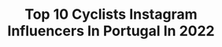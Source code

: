 ---
title: Top 10 Cyclists Instagram Influencers In Portugal In 2022
description: >-
  Find top cyclists Instagram influencers in Portugal in 2022. Most popular hashtags: #cycling #cyclist #cyclinglife.
platform: Instagram
hits: 9
text_top: Analyze the top-rated Instagram influencers on inBeat.
text_bottom: Our database has 9 Instagram influencers like this in Portugal for you to contact.
profiles:
  - username: "joliendhoore"
    fullname: >-
      Jolien D'hoore
    bio: >-
      ▪️Pro cyclist @boelsdolmansct @sportvlaanderen ▪️@nasm_fitness PT ▪️European & World titles ▪️Olympic bronze medallist Rio’16 ▪️Ambassador @sobelgium
    location: "Portugal"
    followers: 22493
    engagement: 674
    commentsToLikes: 0.024515
    id: ck5hf9kzzwghk0i11qh02yh9t
    verified: false
    hashtags: "#classics, #covid, #jouwportiepower, #melkunie"
  - username: "yifemm"
    fullname: >-
      🦋 Y I F E 🦋
    bio: >-
      Structural PhD/ Amateur cyclist University Prof.🇨🇴🇵🇹🇧🇷🇺🇸
    location: "Portugal"
    followers: 17415
    engagement: 404
    commentsToLikes: 0.035002
    id: ck8t9gdxjnznr0j780qysvwy4
    verified: false
    hashtags: "#bikegirl, #bicicleta, #bike, #tbt"
  - username: "msalgueiroo99"
    fullname: >-
      Miguel Salgueiro
    bio: >-
      ⏳ 21y | 🇵🇹 #EquipaPortugal 🚴‍♂️ Professional Cyclist with @la.sport.cycle 🥇 3x Cyclocross National Champion
    location: "Portugal"
    followers: 3078
    engagement: 1939
    commentsToLikes: 0.021370
    id: ck5zva4w93ug70i14bb1i3cum
    verified: false
    hashtags: "#suplementos24, #yessesimbra, #lasport, #marcoscar"
  - username: "joaomore1ra"
    fullname: >-
      João Moreira
    bio: >-
      🇵🇹 Cyclist and proudly @trekbikes ambassador 🚴🏻 14 victories in Granfondos🥇Process Engineer @ Bosch 👨🏻‍💻M2 Owner 🏎 Father&husband 👨‍👩‍👧 Living@Madrid
    location: "Portugal"
    followers: 5507
    engagement: 842
    commentsToLikes: 0.064199
    id: ck6txdssyx97s0j71qpsi98xa
    verified: false
    hashtags: "#beutifull, #picoftheday, #car, #instabike"
  - username: "vitor_gamito"
    fullname: >-
      Vitor Gamito
    bio: >-
      ** Former professional road cyclist and Olympic Athlete 🚴** Now a mountain bike enthusiast 🚵😍 ** #mountainbike
    location: "Portugal"
    followers: 20163
    engagement: 503
    commentsToLikes: 0.014607
    id: ck6u1jlm9m4ny0j71djqq8on6
    verified: false
    hashtags: "#fortheloveofsport, #stayhome"
  - username: "fabiojakobsen"
    fullname: >-
      Fabio Jakobsen
    bio: >-
      Pro Cyclist at Deceuninck - Quick-step Cycling Team @deceuninck_quickstepteam #TheWolfPack Graduate from the @segracing Academy
    location: "Portugal"
    followers: 29502
    engagement: 1054
    commentsToLikes: 0.007981
    id: ck0vz3bkh72ys0i19ox0xs76f
    verified: false
    hashtags: "#gpmonser, #wolfpackeasterchallenge, #alwaystherightprofile, #webeatthistogether"
  - username: "yorker75"
    fullname: >-
      Rodrigo Machado
    bio: >-
      Ambassador @veloflex.it ◾@speedsix_wheels ◾@velotoze ◾@demarchicycling ◾@brytonsport ◾@probiketool◾@polisportbicycle ◾@bjorncycles | @forwarders.cc
    location: "Portugal"
    followers: 10485
    engagement: 1653
    commentsToLikes: 0.176842
    id: ckf5vw5peq3ll0j23p1y1ahwn
    verified: false
    hashtags: ""
  - username: "natygui_tri"
    fullname: >-
      Natália
    bio: >-
      📍Cascais, PT 🇧🇷🇵🇹 AG Triathlete - @cnatrilx
    location: "Portugal"
    followers: 10495
    engagement: 425
    commentsToLikes: 0.028400
    id: ck5zqrbt1v56k0i14xsuzcavl
    verified: false
    hashtags: "#triathlete, #triathlontrainning, #womenonbikes, #canaw"
  - username: "maarten_lisboa"
    fullname: >-
      Maarten in 🇵🇹
    bio: >-
      Capturing moments in Portugal @Oneplus 8TSample Shot Member 📱OnePlus8T/6T, a few Lumixfz82 Real moments, no Photoshop #raw_VIP_member #shotononeplus
    location: "Portugal"
    followers: 3300
    engagement: 1341
    commentsToLikes: 0.039931
    id: ck5cbjfy5fjxw0i1190h4tot6
    verified: false
    hashtags: "#mobileclick, #surfing, #streetgrammers, #bnwlas"
---